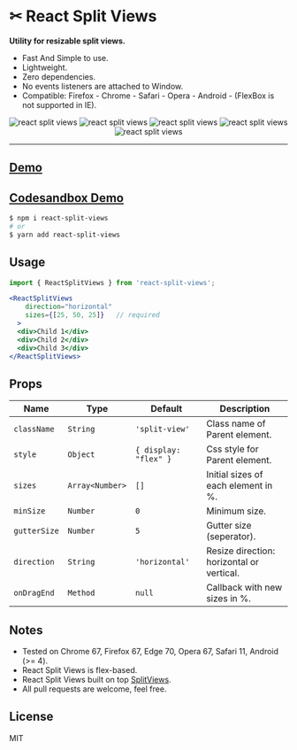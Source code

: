 # ✂ React Split Views  
**Utility for resizable split views.**

- Fast And Simple to use.
- Lightweight.
- Zero dependencies.
- No events listeners are attached to Window.
- Compatible: Firefox - Chrome - Safari - Opera - Android - (FlexBox is not supported in IE).

<div align="center" style="width:100%; text-align:center;">
<img src="https://badgen.net/bundlephobia/minzip/react-split-views" alt="react split views" />
  <img src="https://badgen.net/bundlephobia/dependency-count/react split-views" alt="react split views" />
  <img src="https://badgen.net/npm/v/react-split-views" alt="react split views" />
  <img src="https://badgen.net/npm/dt/react-split-views" alt="react split views" />
  <img src="https://data.jsdelivr.com/v1/package/npm/react-split-views/badge" alt="react split views"/>
</div>  

<hr />  

## [Demo](https://wutility.github.io/react-split-views)
## [Codesandbox Demo](https://codesandbox.io/s/react-split-views-4hjyk)

```bash
$ npm i react-split-views
# or
$ yarn add react-split-views
```

## Usage
```jsx
import { ReactSplitViews } from 'react-split-views';

<ReactSplitViews 
    direction="horizontal"
    sizes={[25, 50, 25]}   // required
  >
  <div>Child 1</div>
  <div>Child 2</div>
  <div>Child 3</div>
</ReactSplitViews>
```

## Props

| Name         | Type            | Default               | Description                               |
| ------------ | ----------------| --------------------- | ------------------------------------------|
| `className`  | `String`        | `'split-view'`        | Class name of Parent element.             |
| `style`      | `Object`        | `{ display: "flex" }` | Css style for Parent element.             |
| `sizes`      | `Array<Number>` | `[]`                  | Initial sizes of each element in %.       |
| `minSize`    | `Number`        | `0`                   | Minimum size.                             |
| `gutterSize` | `Number`        | `5`                   | Gutter size (seperator).                  |
| `direction`  | `String`        | `'horizontal'`        | Resize direction: horizontal or vertical. |
| `onDragEnd`  | `Method`        | `null`                | Callback with new sizes in %.             |

## Notes
- Tested on Chrome 67, Firefox 67, Edge 70, Opera 67, Safari 11, Android (>= 4).
- React Split Views is flex-based.
- React Split Views built on top [SplitViews](https://github.com/wutility/split-views).
- All pull requests are welcome, feel free.

## License
MIT
